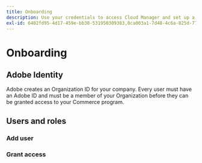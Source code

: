 ```yaml
---
title: Onboarding
description: Use your credentials to access Cloud Manager and set up a Commerce program.
exl-id: 6402fd95-4d17-459e-bb38-531950309383,8ca003a1-7d48-4c6a-825d-77a724168b16
---
```

# Onboarding

## Adobe Identity

Adobe creates an Organization ID for your company. Every user must have an Adobe ID and must be a member of your Organization before they can be granted access to your Commerce program. 

## Users and roles

### Add user

### Grant access
